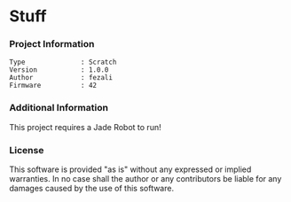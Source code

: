 Stuff
================



### Project Information
```
Type              : Scratch
Version           : 1.0.0
Author            : fezali
Firmware          : 42
```

### Additional Information
This project requires a Jade Robot to run!

### License
This software is provided "as is" without any expressed or implied warranties.  In no case shall the author or any contributors be liable for any damages caused by the use of this software.

